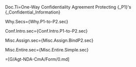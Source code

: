 Doc.Ti=One-Way Confidentiality Agreement Protecting {_P1}'s {_Confidential_Information}

Why.Secs={Why.P1-to-P2.sec}

Conf.Intro.sec={Conf.Intro.P1-to-P2.sec}

Misc.Assign.sec={Misc.Assign.BindP2.sec}

Misc.Entire.sec={Misc.Entire.Simple.sec}

=[G/Agt-NDA-CmA/Form/0.md]